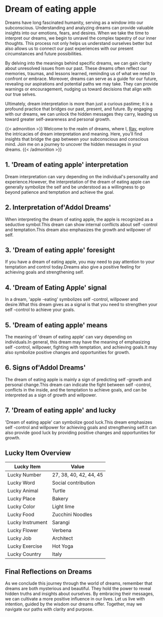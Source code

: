 # Dream of eating apple


Dreams have long fascinated humanity, serving as a window into our subconscious. Understanding and analyzing dreams can provide valuable insights into our emotions, fears, and desires. When we take the time to interpret our dreams, we begin to unravel the complex tapestry of our inner thoughts. This process not only helps us understand ourselves better but also allows us to connect our past experiences with our present circumstances and future possibilities.

By delving into the meanings behind specific dreams, we can gain clarity about unresolved issues from our past. These dreams often reflect our memories, traumas, and lessons learned, reminding us of what we need to confront or embrace. Moreover, dreams can serve as a guide for our future, revealing our aspirations and potential paths we may take. They can provide warnings or encouragement, nudging us toward decisions that align with our true selves.

Ultimately, dream interpretation is more than just a curious pastime; it is a profound practice that bridges our past, present, and future. By engaging with our dreams, we can unlock the hidden messages they carry, leading us toward greater self-awareness and personal growth.

{{< admonition >}}
Welcome to the realm of dreams, where I, [Ray](https://instagram.com/ray._.atelier), explore the intricacies of dream interpretation and meaning. Here, you’ll find insights that bridge the gap between your subconscious and conscious mind. Join me on a journey to uncover the hidden messages in your dreams.
{{< /admonition >}}


## 1. 'Dream of eating apple' interpretation
Dream interpretation can vary depending on the individual's personality and experience.However, the interpretation of the dream of eating apple can generally symbolize the self and be understood as a willingness to go beyond patience and temptation and achieve the goal.

## 2. Interpretation of'Addol Dreams'
When interpreting the dream of eating apple, the apple is recognized as a seductive symbol.This dream can show internal conflicts about self -control and temptation.This dream also emphasizes the growth and willpower of self.

## 3. 'Dream of eating apple' foresight
If you have a dream of eating apple, you may need to pay attention to your temptation and control today.Dreams also give a positive feeling for achieving goals and strengthening self.

## 4. 'Dream of Eating Apple' signal
In a dream, 'apple -eating' symbolizes self -control, willpower and desire.What this dream gives as a signal is that you need to strengthen your self -control to achieve your goals.

## 5. 'Dream of eating apple' means
The meaning of 'dream of eating apple' can vary depending on individuals.In general, this dream may have the meaning of emphasizing self -control, willpower, fighting with temptation, and achieving goals.It may also symbolize positive changes and opportunities for growth.

## 6. Signs of'Addol Dreams'
The dream of eating apple is mainly a sign of predicting self -growth and personal change.This dream can indicate the fight between self -control, conflicts in the inside, and the temptation to achieve goals, and can be interpreted as a sign of growth and willpower.

## 7. 'Dream of eating apple' and lucky
'Dream of eating apple' can symbolize good luck.This dream emphasizes self -control and willpower for achieving goals and strengthening self.It can also provide good luck by providing positive changes and opportunities for growth.

## Lucky Item Overview
| Lucky Item          | Value              |
|---------------|--------------------|
| Lucky Number        | 27, 38, 40, 42, 44, 45  |
| Lucky Word          | Social contribution |
| Lucky Animal        | Turtle |
| Lucky Place         | Bakery     |
| Lucky Color         | Light lime     |
| Lucky Food          | Zucchini Noodles      |
| Lucky Instrument    | Sarangi |
| Lucky Flower        | Verbena    |
| Lucky Job           | Architect       |
| Lucky Exercise      | Hot Yoga  |
| Lucky Country       | Italy    |


##  Final Reflections on Dreams

As we conclude this journey through the world of dreams, remember that dreams are both mysterious and beautiful. They hold the power to reveal hidden truths and insights about ourselves. By embracing their messages, we can cultivate a more positive influence in our lives. Let us live with intention, guided by the wisdom our dreams offer. Together, may we navigate our paths with clarity and purpose.

